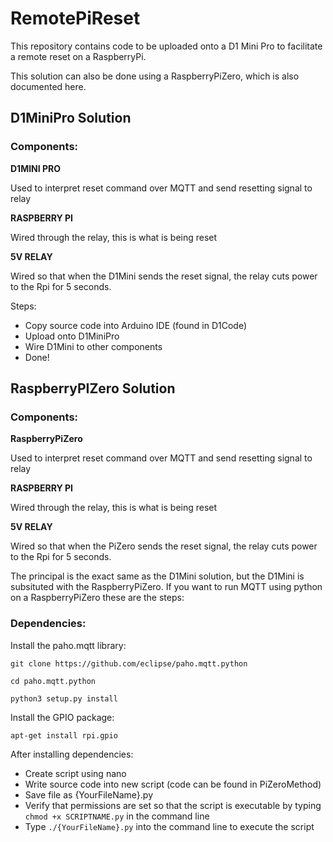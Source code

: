 # RemotePiReset
This repository contains code to be uploaded onto a D1 Mini Pro to facilitate a remote reset on a RaspberryPi. 

This solution can also be done using a RaspberryPiZero, which is also documented here.

## D1MiniPro Solution

### Components:

**D1MINI PRO**

   Used to interpret reset command over MQTT and send resetting signal to relay
    
**RASPBERRY PI**

   Wired through the relay, this is what is being reset
    
**5V RELAY**

   Wired so that when the D1Mini sends the reset signal, the relay cuts power to the Rpi for 5 seconds.
    
   
Steps:
- Copy source code into Arduino IDE (found in D1Code)
- Upload onto D1MiniPro
- Wire D1Mini to other components
- Done!
    
    
## RaspberryPIZero Solution

### Components:

**RaspberryPiZero**

   Used to interpret reset command over MQTT and send resetting signal to relay
    
**RASPBERRY PI**

   Wired through the relay, this is what is being reset
    
**5V RELAY**

   Wired so that when the PiZero sends the reset signal, the relay cuts power to the Rpi for 5 seconds.

The principal is the exact same as the D1Mini solution, but the D1Mini is subsituted with the RaspberryPiZero. If you want to run MQTT using python on a RaspberryPiZero these are the steps:

### Dependencies:

Install the paho.mqtt library:

`git clone https://github.com/eclipse/paho.mqtt.python`

`cd paho.mqtt.python`

`python3 setup.py install`

Install the GPIO package:

`apt-get install rpi.gpio`

After installing dependencies: 

- Create script using nano
- Write source code into new script (code can be found in PiZeroMethod)
- Save file as {YourFileName}.py
- Verify that permissions are set so that the script is executable by typing `chmod +x SCRIPTNAME.py` in the command line
- Type `./{YourFileName}.py` into the command line to execute the script




